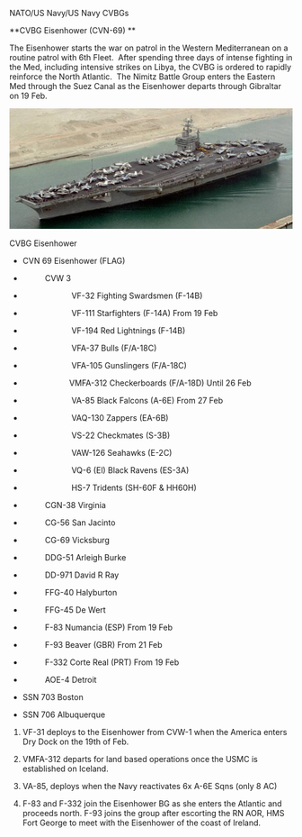 NATO/US Navy/US Navy CVBGs

**CVBG Eisenhower (CVN-69) **

The Eisenhower starts the war on patrol in the Western Mediterranean on
a routine patrol with 6th Fleet.  After spending three days of intense
fighting in the Med, including intensive strikes on Libya, the CVBG is
ordered to rapidly reinforce the North Atlantic.  The Nimitz Battle
Group enters the Eastern Med through the Suez Canal as the Eisenhower
departs through Gibraltar on 19 Feb.

![](/assets/images/nato/us/navy/carriers/eisenhower/image1.jpg)

CVBG Eisenhower

  - CVN 69 Eisenhower (FLAG)

  -           CVW 3

  -                       VF-32 Fighting Swardsmen (F-14B)

  -                       VF-111 Starfighters (F-14A) From 19 Feb

  -                       VF-194 Red Lightnings (F-14B)

  -                       VFA-37 Bulls (F/A-18C)

  -                       VFA-105 Gunslingers (F/A-18C)

  -                      VMFA-312 Checkerboards (F/A-18D) Until 26 Feb 

  -                       VA-85 Black Falcons (A-6E) From 27 Feb

  -                       VAQ-130 Zappers (EA-6B)

  -                       VS-22 Checkmates (S-3B)

  -                       VAW-126 Seahawks (E-2C)

  -                       VQ-6 (El) Black Ravens (ES-3A)

  -                       HS-7 Tridents (SH-60F & HH60H)

  -           CGN-38 Virginia

  -           CG-56 San Jacinto

  -           CG-69 Vicksburg

  -           DDG-51 Arleigh Burke

  -           DD-971 David R Ray

  -           FFG-40 Halyburton

  -           FFG-45 De Wert

  -           F-83 Numancia (ESP) From 19 Feb

  -           F-93 Beaver (GBR) From 21 Feb

  -           F-332 Corte Real (PRT) From 19 Feb

  -           AOE-4 Detroit

  - SSN 703 Boston

  - SSN 706 Albuquerque

<!-- end list -->

1.  VF-31 deploys to the Eisenhower from CVW-1 when the America enters
    Dry Dock on the 19th of Feb.

2.  VMFA-312 departs for land based operations once the USMC is
    established on Iceland.

3.  VA-85, deploys when the Navy reactivates 6x A-6E Sqns (only 8 AC)

4.  F-83 and F-332 join the Eisenhower BG as she enters the Atlantic and
    proceeds north. F-93 joins the group after escorting the RN AOR, HMS
    Fort George to meet with the Eisenhower of the coast of Ireland.
